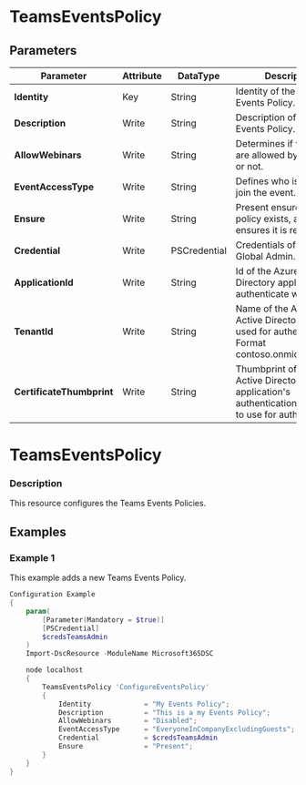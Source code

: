 ﻿# TeamsEventsPolicy

## Parameters

| Parameter | Attribute | DataType | Description | Allowed Values |
| --- | --- | --- | --- | --- |
| **Identity** | Key | String | Identity of the Teams Events Policy. ||
| **Description** | Write | String | Description of the Teams Events Policy. ||
| **AllowWebinars** | Write | String | Determines if webinars are allowed by the policy or not. |Disabled, Enabled|
| **EventAccessType** | Write | String | Defines who is allowed to join the event. |Everyone, EveryoneInCompanyExcludingGuests|
| **Ensure** | Write | String | Present ensures the policy exists, absent ensures it is removed. |Present, Absent|
| **Credential** | Write | PSCredential | Credentials of the Teams Global Admin. ||
| **ApplicationId** | Write | String | Id of the Azure Active Directory application to authenticate with. ||
| **TenantId** | Write | String | Name of the Azure Active Directory tenant used for authentication. Format contoso.onmicrosoft.com ||
| **CertificateThumbprint** | Write | String | Thumbprint of the Azure Active Directory application's authentication certificate to use for authentication. ||


# TeamsEventsPolicy

### Description

This resource configures the Teams Events Policies.

## Examples

### Example 1

This example adds a new Teams Events Policy.

```powershell
Configuration Example
{
    param(
        [Parameter(Mandatory = $true)]
        [PSCredential]
        $credsTeamsAdmin
    )
    Import-DscResource -ModuleName Microsoft365DSC

    node localhost
    {
        TeamsEventsPolicy 'ConfigureEventsPolicy'
        {
            Identity             = "My Events Policy";
            Description          = "This is a my Events Policy";
            AllowWebinars        = "Disabled";
            EventAccessType      = "EveryoneInCompanyExcludingGuests";
            Credential           = $credsTeamsAdmin
            Ensure               = "Present";
        }
    }
}
```

